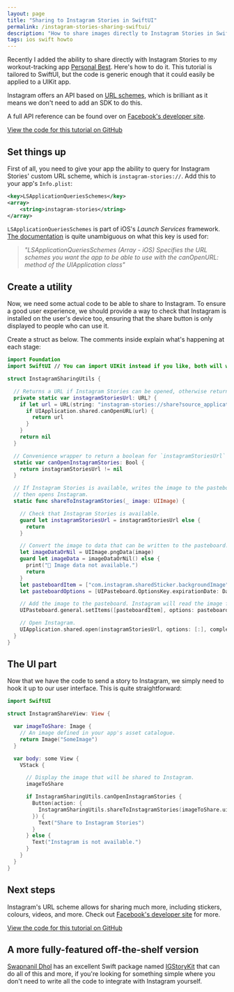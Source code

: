 ```yaml
---
layout: page
title: "Sharing to Instagram Stories in SwiftUI"
permalink: /instagram-stories-sharing-swiftui/
description: "How to share images directly to Instagram Stories in SwiftUI"
tags: ios swift howto
---
```


Recently I added the ability to share directly with Instagram Stories to my workout-tracking app [Personal Best](/personal-best). Here's how to do it. This tutorial is tailored to SwiftUI, but the code is generic enough that it could easily be applied to a UIKit app.

Instagram offers an API based on [URL schemes](https://developer.apple.com/documentation/xcode/defining-a-custom-url-scheme-for-your-app), which is brilliant as it means we don't need to add an SDK to do this.

A full API reference can be found over on [Facebook's developer site](https://developers.facebook.com/docs/instagram/sharing-to-stories/).

[View the code for this tutorial on GitHub](https://gist.github.com/shaundon/28d121931eab29d4feb1f61b21b60e28)

## Set things up

First of all, you need to give your app the ability to query for Instagram Stories' custom URL scheme, which is `instagram-stories://`. Add this to your app's `Info.plist`:

```xml
<key>LSApplicationQueriesSchemes</key>
<array>
	<string>instagram-stories</string>
</array>
```

`LSApplicationQueriesSchemes` is part of iOS's _Launch Services_ framework. [The documentation](https://developer.apple.com/library/archive/documentation/General/Reference/InfoPlistKeyReference/Articles/LaunchServicesKeys.html) is quite unambiguous on what this key is used for:

> _"LSApplicationQueriesSchemes (Array - iOS) Specifies the URL schemes you want the app to be able to use with the canOpenURL: method of the UIApplication class"_

## Create a utility

Now, we need some actual code to be able to share to Instagram. To ensure a good user experience, we should provide a way to check that Instagram is installed on the user's device too, ensuring that the share button is only displayed to people who can use it.

Create a struct as below. The comments inside explain what's happening at each stage:

```swift
import Foundation
import SwiftUI // You can import UIKit instead if you like, both will work.

struct InstagramSharingUtils {

  // Returns a URL if Instagram Stories can be opened, otherwise returns nil.
  private static var instagramStoriesUrl: URL? {
    if let url = URL(string: "instagram-stories://share?source_application=your-app-bundle-identifier") {
      if UIApplication.shared.canOpenURL(url) {
        return url
      }
    }
    return nil
  }

  // Convenience wrapper to return a boolean for `instagramStoriesUrl`
  static var canOpenInstagramStories: Bool {
    return instagramStoriesUrl != nil
  }

  // If Instagram Stories is available, writes the image to the pasteboard and
  // then opens Instagram.
  static func shareToInstagramStories(_ image: UIImage) {

    // Check that Instagram Stories is available.
    guard let instagramStoriesUrl = instagramStoriesUrl else {
      return
    }

    // Convert the image to data that can be written to the pasteboard.
    let imageDataOrNil = UIImage.pngData(image)
    guard let imageData = imageDataOrNil() else {
      print("🙈 Image data not available.")
      return
    }
    let pasteboardItem = ["com.instagram.sharedSticker.backgroundImage": imageData]
    let pasteboardOptions = [UIPasteboard.OptionsKey.expirationDate: Date().addingTimeInterval(60 * 5)]

    // Add the image to the pasteboard. Instagram will read the image from the pasteboard when it's opened.
    UIPasteboard.general.setItems([pasteboardItem], options: pasteboardOptions)

    // Open Instagram.
    UIApplication.shared.open(instagramStoriesUrl, options: [:], completionHandler: nil)
  }
}
```

## The UI part

Now that we have the code to send a story to Instagram, we simply need to hook it up to our user interface. This is quite straightforward:

```swift
import SwiftUI

struct InstagramShareView: View {

  var imageToShare: Image {
    // An image defined in your app's asset catalogue.
    return Image("SomeImage")
  }

  var body: some View {
    VStack {

      // Display the image that will be shared to Instagram.
      imageToShare

      if InstagramSharingUtils.canOpenInstagramStories {
        Button(action: { 
          InstagramSharingUtils.shareToInstagramStories(imageToShare.uiImage) 
        }) {
          Text("Share to Instagram Stories")
        }
      } else {
        Text("Instagram is not available.")
      }
    }
  }
}
```

## Next steps

Instagram's URL scheme allows for sharing much more, including stickers, colours, videos, and more. Check out [Facebook's developer site](https://developers.facebook.com/docs/instagram/sharing-to-stories/) for more.

[View the code for this tutorial on GitHub](https://gist.github.com/shaundon/28d121931eab29d4feb1f61b21b60e28)

## A more fully-featured off-the-shelf version

[Swapnanil Dhol](https://github.com/SwapnanilDhol) has an excellent Swift package named [IGStoryKit](https://github.com/SwapnanilDhol/IGStoryKit) that can do all of this and more, if you're looking for something simple where you don't need to write all the code to integrate with Instagram yourself.
